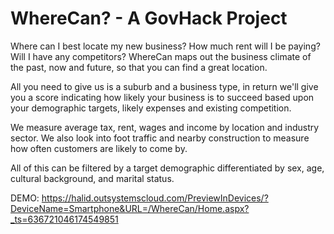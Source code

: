 # WhereCan? - A GovHack Project

Where can I best locate my new business? How much rent will I be paying? Will I have any competitors? WhereCan maps out the business climate of the past, now and future, so that you can find a great location.

All you need to give us is a suburb and a business type, in return we'll give you a score indicating how likely your business is to succeed based upon your demographic targets, likely expenses and existing competition.

We measure average tax, rent, wages and income by location and industry sector. We also look into foot traffic and nearby construction to measure how often customers are likely to come by.

All of this can be filtered by a target demographic differentiated by sex, age, cultural background, and marital status.

DEMO: https://halid.outsystemscloud.com/PreviewInDevices/?DeviceName=Smartphone&URL=/WhereCan/Home.aspx?_ts=636721046174549851
